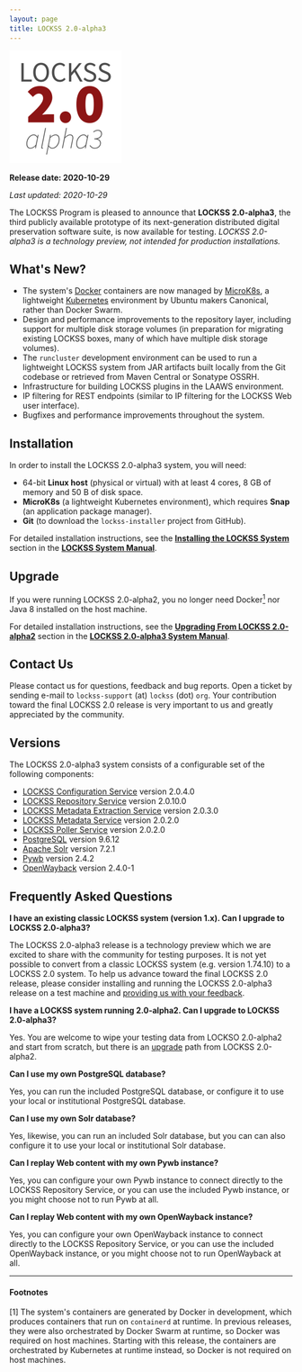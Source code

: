 ```yaml
---
layout: page
title: LOCKSS 2.0-alpha3
---
```


![LOCKSS 2.0-alpha3](../../images/lockss-2.0-alpha3_200.png)

**Release date: 2020-10-29**

*Last updated: 2020-10-29*

The LOCKSS Program is pleased to announce that **LOCKSS 2.0-alpha3**, the third publicly available prototype of its next-generation distributed digital preservation software suite, is now available for testing. *LOCKSS 2.0-alpha3 is a technology preview, not intended for production installations.*

## What's New?

*   The system's [Docker](https://www.docker.com/) containers are now managed by [MicroK8s](https://microk8s.io/), a lightweight [Kubernetes](https://kubernetes.io/) environment by Ubuntu makers Canonical, rather than Docker Swarm.
*   Design and performance improvements to the repository layer, including support for multiple disk storage volumes (in preparation for migrating existing LOCKSS boxes, many of which have multiple disk storage volumes).
*   The `runcluster` development environment can be used to run a lightweight LOCKSS system from JAR artifacts built locally from the Git codebase or retrieved from Maven Central or Sonatype OSSRH.
*   Infrastructure for building LOCKSS plugins in the LAAWS environment.
*   IP filtering for REST endpoints (similar to IP filtering for the LOCKSS Web user interface).
*   Bugfixes and performance improvements throughout the system.

## Installation

In order to install the LOCKSS 2.0-alpha3 system, you will need:

*   64-bit **Linux host** (physical or virtual) with at least 4 cores, 8 GB of memory and 50 B of disk space.
*   **MicroK8s** (a lightweight Kubernetes environment), which requires **Snap** (an application package manager).
*   **Git** (to download the `lockss-installer` project from GitHub).

For detailed installation instructions, see the [**Installing the LOCKSS System**](../manual/2.0-alpha3/installing) section in the [**LOCKSS System Manual**](../manual/2.0-alpha3).

## Upgrade

If you were running LOCKSS 2.0-alpha2, you no longer need Docker[<sup>1</sup>](#f1) nor Java 8 installed on the host machine.

For detailed installation instructions, see the [**Upgrading From LOCKSS 2.0-alpha2**](../manual/2.0-alpha3/introduction/upgrading) section in the [**LOCKSS 2.0-alpha3 System Manual**](../manual/2.0-alpha3).

## Contact Us

Please contact us for questions, feedback and bug reports. Open a ticket by sending e-mail to `lockss-support` (at) `lockss` (dot) `org`. Your contribution toward the final LOCKSS 2.0 release is very important to us and greatly appreciated by the community.

## Versions

The LOCKSS 2.0-alpha3 system consists of a configurable set of the following components:

*   [LOCKSS Configuration Service](https://github.com/lockss/laaws-configservice) version 2.0.4.0
*   [LOCKSS Repository Service](https://github.com/lockss/laaws-repository-service) version 2.0.10.0
*   [LOCKSS Metadata Extraction Service](https://github.com/lockss/laaws-metadataextractor) version 2.0.3.0
*   [LOCKSS Metadata Service](https://github.com/lockss/laaws-metadataservice) version 2.0.2.0
*   [LOCKSS Poller Service](https://github.com/lockss/laaws-poller) version 2.0.2.0
*   [PostgreSQL](https://www.postgresql.org/) version 9.6.12
*   [Apache Solr](https://lucene.apache.org/solr/) version 7.2.1
*   [Pywb](https://github.com/webrecorder/pywb) version 2.4.2
*   [OpenWayback](https://github.com/iipc/openwayback) version 2.4.0-1

## Frequently Asked Questions

**I have an existing classic LOCKSS system (version 1.x). Can I upgrade to LOCKSS 2.0-alpha3?**

The LOCKSS 2.0-alpha3 release is a technology preview which we are excited to share with the community for testing purposes. It is not yet possible to convert from a classic LOCKSS system (e.g. version 1.74.10) to a LOCKSS 2.0 system. To help us advance toward the final LOCKSS 2.0 release, please consider installing and running the LOCKSS 2.0-alpha3 release on a test machine and [providing us with your feedback](#contact-us).

**I have a LOCKSS system running 2.0-alpha2. Can I upgrade to LOCKSS 2.0-alpha3?**

Yes. You are welcome to wipe your testing data from LOCKSO 2.0-alpha2 and start from scratch, but there is an [upgrade](#upgrade) path from LOCKSS 2.0-alpha2.

**Can I use my own PostgreSQL database?**

Yes, you can run the included PostgreSQL database, or configure it to use your local or institutional PostgreSQL database.

**Can I use my own Solr database?**

Yes, likewise, you can run an included Solr database, but you can can also configure it to use your local or institutional Solr database.

**Can I replay Web content with my own Pywb instance?**

Yes, you can configure your own Pywb instance to connect directly to the LOCKSS Repository Service, or you can use the included Pywb instance, or you might choose not to run Pywb at all.

**Can I replay Web content with my own OpenWayback instance?**

Yes, you can configure your own OpenWayback instance to connect directly to the LOCKSS Repository Service, or you can use the included OpenWayback instance, or you might choose not to run OpenWayback at all.

----

#### Footnotes

<a name="f1" id="f1">[1]</a> The system's containers are generated by Docker in development, which produces containers that run on `containerd` at runtime. In previous releases, they were also orchestrated by Docker Swarm at runtime, so Docker was required on host machines. Starting with this release, the containers are orchestrated by Kubernetes at runtime instead, so Docker is not required on host machines.
